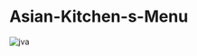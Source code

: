 # Asian-Kitchen-s-Menu
![jva](https://user-images.githubusercontent.com/120513064/228783044-05cf8c52-0b8d-47fb-88ff-4caddeb7bc63.png)

